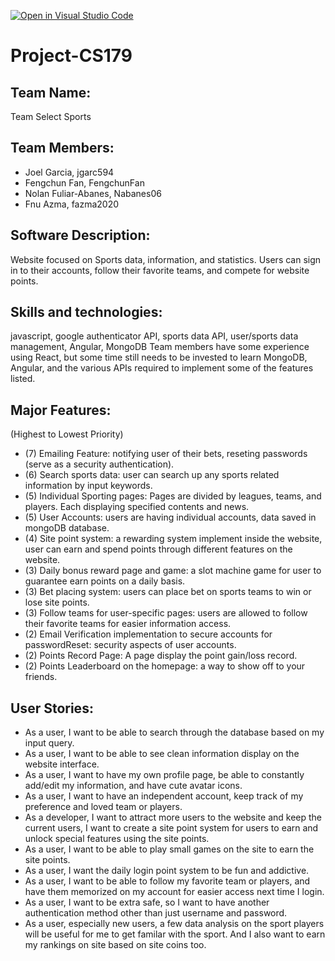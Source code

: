 [![Open in Visual Studio Code](https://classroom.github.com/assets/open-in-vscode-718a45dd9cf7e7f842a935f5ebbe5719a5e09af4491e668f4dbf3b35d5cca122.svg)](https://classroom.github.com/online_ide?assignment_repo_id=11509566&assignment_repo_type=AssignmentRepo)
# Project-CS179
## Team Name: 
Team Select Sports

## Team Members:
- Joel Garcia, jgarc594
- Fengchun Fan, FengchunFan
- Nolan Fuliar-Abanes, Nabanes06
- Fnu Azma, fazma2020

## Software Description: 
Website focused on Sports data, information, and statistics. Users can sign in to their accounts, follow their favorite teams, and compete for website points.

## Skills and technologies: 
javascript, google authenticator API, sports data API, user/sports data management, Angular, MongoDB
Team members have some experience using React, but some time still needs to be invested to learn MongoDB, Angular, and the various APIs required to implement some of the features listed.

## Major Features:
(Highest to Lowest Priority)
- (7) Emailing Feature: notifying user of their bets, reseting passwords (serve as a security authentication).
- (6) Search sports data: user can search up any sports related information by input keywords.
- (5) Individual Sporting pages: Pages are divided by leagues, teams, and players. Each displaying specified contents and news.
- (5) User Accounts: users are having individual accounts, data saved in mongoDB database.
- (4) Site point system: a rewarding system implement inside the website, user can earn and spend points through different features on the website.
- (3) Daily bonus reward page and game: a slot machine game for user to guarantee earn points on a daily basis.
- (3) Bet placing system: users can place bet on sports teams to win or lose site points.
- (3) Follow teams for user-specific pages: users are allowed to follow their favorite teams for easier information access.
- (2) Email Verification implementation to secure accounts for passwordReset: security aspects of user accounts.
- (2) Points Record Page: A page display the point gain/loss record.
- (2) Points Leaderboard on the homepage: a way to show off to your friends.

## User Stories:
- As a user, I want to be able to search through the database based on my input query.
- As a user, I want to be able to see clean information display on the website interface.
- As a user, I want to have my own profile page, be able to constantly add/edit my information, and have cute avatar icons.
- As a user, I want to have an independent account, keep track of my preference and loved team or players.
- As a developer, I want to attract more users to the website and keep the current users, I want to create a site point system for users to earn and unlock special features using the site points.
- As a user, I want to be able to play small games on the site to earn the site points.
- As a user, I want the daily login point system to be fun and addictive.
- As a user, I want to be able to follow my favorite team or players, and have them memorized on my account for easier access next time I login.
- As a user, I want to be extra safe, so I want to have another authentication method other than just username and password.
- As a user, especially new users, a few data analysis on the sport players will be useful for me to get familar with the sport. And I also want to earn my rankings on site based on site coins too.
